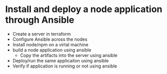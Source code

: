 # Install and deploy a node application through Ansible 
* Create a server in terraform 
* Configure Ansible across the nodes 
* Install node/npm on a virtal machine 
* build a node application using ansible
    * Copy the artifacts into the server using ansible 
* Deploy/run the same applicaiton using ansible
* Verify if application is running or not using ansible 



